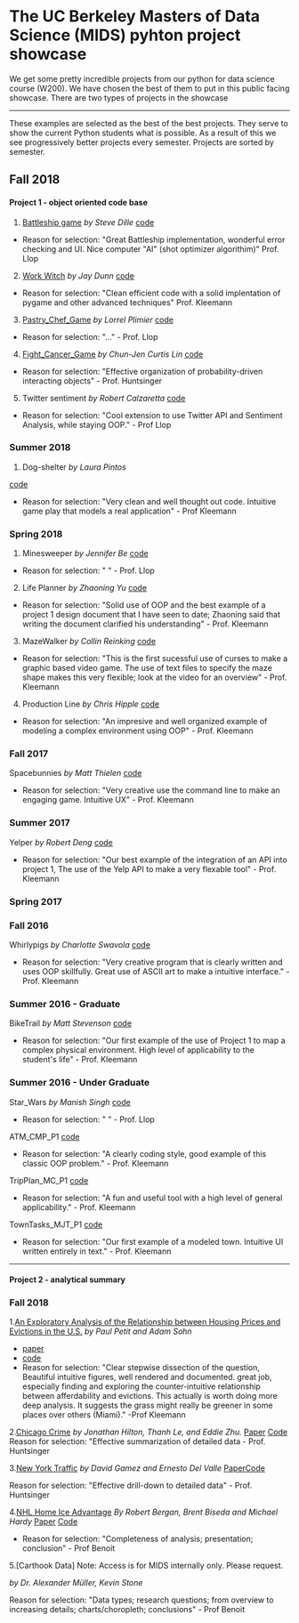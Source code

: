 # The UC Berkeley Masters of Data Science (MIDS) pyhton project showcase

We get some pretty incredible projects from our python for data science course (W200). We have chosen the best of them to put in this public facing showcase. There are two types of projects in the showcase

---

These examples are selected as the best of the best projects. They serve to show the current Python students what is possible. As a result of this we see progressively better projects every semester. Projects are sorted by semester.

## Fall 2018

#### Project 1 - object oriented code base

1. [Battleship game](https://ucb-info-python.github.io/BattleshipGame/.)
*by Steve Dille*
[code](https://github.com/UCB-INFO-PYTHON/BattleshipGame)

- Reason for selection: "Great Battleship implementation, wonderful error checking and UI.  Nice computer "AI" (shot optimizer algorithim)" Prof. Llop

2. [Work Witch](https://ucb-info-python.github.io/WorkWitch_JDunn/.)
*by Jay Dunn*
[code](https://github.com/UCB-INFO-PYTHON/WorkWitch_JDunn)

- Reason for selection: "Clean efficient code with a solid implentation of pygame and other advanced techniques" Prof. Kleemann

3. [Pastry_Chef_Game](https://ucb-info-python.github.io/Pastry_Chef_Game/.)
*by Lorrel Plimier*
[code](https://github.com/UCB-INFO-PYTHON/Fight_Cancer_Game)

- Reason for selection: "..." - Prof. Llop

4. [Fight_Cancer_Game](https://ucb-info-python.github.io/Fight_Cancer_Game/)
*by Chun-Jen Curtis Lin*
[code](https://github.com/UCB-INFO-PYTHON/Fight_Cancer_Game)

- Reason for selection: "Effective organization of probability-driven interacting objects" - Prof. Huntsinger

5. Twitter sentiment
*by Robert Calzaretta*
[code]()
 - Reason for selection: "Cool extension to use Twitter API and Sentiment Analysis, while staying OOP." - Prof Llop 

### Summer 2018
1. Dog-shelter
*by Laura Pintos*

[code](https://github.com/laurapintos/dog-shelter/)

 - Reason for selection: "Very clean and well thought out code. Intuitive game play that models a real application" - Prof Kleemann

### Spring 2018

1. Minesweeper
*by Jennifer Be*
[code](https://github.com/UCB-INFO-PYTHON/MIDS_python_showcase/tree/master/project_1/past_examples/Minesweeper_Jennifer_Be)
- Reason for selection: " " - Prof. Llop

2. Life Planner
*by Zhaoning Yu*
[code](https://github.com/UCB-INFO-PYTHON/MIDS_python_showcase/tree/master/project_1/past_examples/LifePlanner_ZhaoningYu)

- Reason for selection: "Solid use of OOP and the best example of a project 1 design document that I have seen to date; Zhaoning said that writing the document clarified his understanding" - Prof. Kleemann

3. MazeWalker
*by Collin Reinking*
[code](https://github.com/UCB-INFO-PYTHON/MIDS_python_showcase/project_1/past_examples/MazeWalker_CollinReinking)
- Reason for selection: "This is the first sucessful use of curses to make a graphic based video game. The use of text files to specify the maze shape makes this very flexible; look at the video for an overview" - Prof. Kleemann


4. Production Line
*by Chris Hipple*
[code](https://github.com/UCB-INFO-PYTHON/MIDS_python_showcase/tree/master/project_1/past_examples/ProductionLine_C_Hipple)
 - Reason for selection: "An impresive and well organized example of modeling a complex environment using OOP" - Prof. Kleemann


### Fall 2017

Spacebunnies 
*by Matt Thielen* 
[code](https://github.com/UCB-INFO-PYTHON/MIDS_python_showcase/tree/master/project_1/past_examples/SpaceBunnies_Mattthiel)
- Reason for selection: "Very creative use the command line to make an engaging game. Intuitive UX" - Prof. Kleemann

### Summer 2017


Yelper
*by Robert Deng*
[code](https://github.com/UCB-INFO-PYTHON/MIDS_python_showcase/tree/master/project_1/past_examples/Yelper_RobertDeng)
- Reason for selection: "Our best example of the integration of an API into project 1, The use of the Yelp API to make a very flexable tool" - Prof. Kleemann

### Spring 2017

### Fall 2016

Whirlypigs
*by Charlotte Swavola*
[code](https://github.com/UCB-INFO-PYTHON/MIDS_python_showcase/tree/master/project_1/past_examples/Whirlypigs_CSSwavola)
- Reason for selection: "Very creative program that is clearly written and uses OOP skillfully. Great use of ASCII art to make a intuitive interface." - Prof. Kleemann

### Summer 2016 - Graduate

BikeTrail
*by Matt Stevenson*
[code](https://github.com/UCB-INFO-PYTHON/MIDS_python_showcase/tree/master/project_1/past_examples/BikeTrail_MStevenson)
- Reason for selection: "Our first example of the use of Project 1 to map a complex physical environment. High level of applicability to the student's life" - Prof. Kleemann


### Summer 2016 - Under Graduate

Star_Wars 
*by Manish Singh*
[code](https://github.com/UCB-INFO-PYTHON/MIDS_python_showcase/tree/master/project_1/past_examples/Star_Wars_Manish_Singh)
- Reason for selection: " " - Prof. Llop

ATM_CMP_P1
[code](https://github.com/UCB-INFO-PYTHON/MIDS_python_showcase/tree/master/project_1/past_examples/ATM_CMP_P1)
- Reason for selection: "A clearly coding style, good example of this classic OOP problem." - Prof. Kleemann

TripPlan_MC_P1
[code](https://github.com/UCB-INFO-PYTHON/MIDS_python_showcase/tree/master/project_1/past_examples/TripPlan_MC_P1)
- Reason for selection: "A fun and useful tool with a high level of general applicability." - Prof. Kleemann

TownTasks_MJT_P1
[code](https://github.com/UCB-INFO-PYTHON/MIDS_python_showcase/tree/master/project_1/past_examples/TownTasks_MJT_P1)
- Reason for selection: "Our first example of a modeled town. Intuitive UI written entirely in text." - Prof. Kleemann

----
#### Project 2 - analytical summary


### Fall 2018

1.[An Exploratory Analysis of the Relationship
between Housing Prices and Evictions in the U.S.](
https://ucb-info-python.github.io/Project2PetitSohnREPO/.)
*by Paul Petit and Adam Sohn* 
- [paper](https://github.com/UCB-INFO-PYTHON/Project2PetitSohnREPO/blob/master/W200%20Fall18%20_%20Thursday%2C%204_00%20_%20Project%202%20_%20Petit%20Sohn.pdf)
- [code](https://github.com/UCB-INFO-PYTHON/Project2PetitSohnREPO)
- Reason for selection: "Clear stepwise dissection of the question, Beautiful intuitive figures, well rendered and documented. great job, especially finding and exploring the counter-intuitive relationship between afferdability and evictions. This actually is worth doing more deep analysis. It suggests the grass might really be greener in some places over others (Miami)." -Prof Kleemann

2.[Chicago Crime](https://ucb-info-python.github.io/W200Fall18_GroupProject_Jon-Thanh-Eddie/.)
*by Jonathan Hilton, Thanh Le, and Eddie Zhu.* [Paper](https://github.com/UCB-INFO-PYTHON/W200Fall18_GroupProject_Jon-Thanh-Eddie/blob/master/W200%20Fall%2018%20_%20Thurs%206_30%20PM%20_%20Final%20Report%20_%20Project%202%20(rev%201).docx) [Code](https://github.com/UCB-INFO-PYTHON/W200Fall18_GroupProject_Jon-Thanh-Eddie)
Reason for selection: "Effective summarization of detailed data - Prof. Huntsinger




3.[New York Traffic](https://ucb-info-python.github.io/W200_F18_Pr2_S6_team2REPO/) 
*by David Gamez and Ernesto Del Valle* [Paper](https://github.com/UCB-INFO-PYTHON/W200_F18_Pr2_S6_team2REPO/blob/master/W200%20Project%202%20Written%20Report%20(12-14-2018).pdf)[Code](https://github.com/UCB-INFO-PYTHON/W200_F18_Pr2_S6_team2REPO)

Reason for selection: "Effective drill-down to detailed data" - Prof. Huntsinger	






4.[NHL Home Ice Advantage](https://ucb-info-python.github.io/project_2_Bergan_Biseda_Hardy/.)
*By Robert Bergan, Brent Biseda and Michael Hardy* [Paper](https://github.com/UCB-INFO-PYTHON/project_2_Bergan_Biseda_Hardy/blob/master/W200_Project_2_Final.pdf) [Code](https://github.com/UCB-INFO-PYTHON/project_2_Bergan_Biseda_Hardy)

- Reason for selection: "Completeness of analysis; presentation; conclusion" - Prof Benoit	


5.[Carthook Data] Note: Access is for MIDS internally only. Please request.

*by Dr. Alexander Müller, Kevin Stone*

Reason for selection: "Data types; research questions; from overview to increasing details; charts/choropleth; conclusions" - Prof Benoit	









